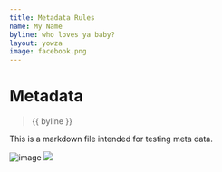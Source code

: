 ```yaml
---
title: Metadata Rules
name: My Name
byline: who loves ya baby?
layout: yowza
image: facebook.png
---
```


# Metadata

> {{ byline }}

This is a markdown file intended for testing meta data.

![image]({{image}})
<img src="{{ image }}" />
